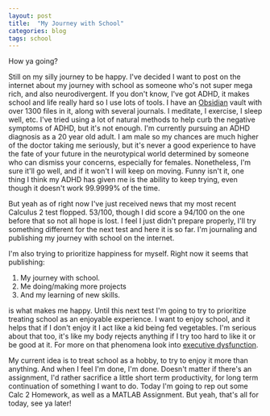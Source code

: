 ```yaml
---
layout: post
title:  "My Journey with School"
categories: blog 
tags: school
---
```

How ya going?

Still on my silly journey to be happy. I've decided I want to post on the internet about my journey with school as someone who's not super mega rich, and also neurodivergent. If you don't know, I've got ADHD, it makes school and life really hard so I use lots of tools. I have an [Obsidian](https://obsidian.md/) vault with over 1300 files in it, along with several journals. I meditate, I exercise, I sleep well, etc. I've tried using a lot of natural methods to help curb the negative symptoms of ADHD, but it's not enough. I'm currently pursuing an ADHD diagnosis as a 20 year old adult. I am male so my chances are much higher of the doctor taking me seriously, but it's never a good experience to have the fate of your future in the neurotypical world determined by someone who can dismiss your concerns, especially for females. Nonetheless, I'm sure it'll go well, and if it won't I will keep on moving. Funny isn't it, one thing I think my ADHD has given me is the ability to keep trying, even though it doesn't work 99.9999% of the time.

But yeah as of right now I've just received news that my most recent Calculus 2 test flopped. 53/100, though I did score a 94/100 on the one before that so not all hope is lost. I feel I just didn't prepare properly, I'll try something different for the next test and here it is so far. I'm journaling and publishing my journey with school on the internet.

I'm also trying to prioritize happiness for myself. Right now it seems that publishing:

1. My journey with school.
2. Me doing/making more projects
3. And my learning of new skills.

is what makes me happy. Until this next test I'm going to try to prioritize treating school as an enjoyable experience. I want to enjoy school, and it helps that if I don't enjoy it I act like a kid being fed vegetables. I'm serious about that too, it's like my body rejects anything if I try too hard to like it or be good at it. For more on that phenomena look into [executive dysfunction](https://en.wikipedia.org/wiki/Executive_dysfunction).

My current idea is to treat school as a hobby, to try to enjoy it more than anything. And when I feel I'm done, I'm done. Doesn't matter if there's an assignment, I'd rather sacrifice a little short term productivity, for long term continuation of something I want to do. Today I'm going to rep out some Calc 2 Homework, as well as a MATLAB Assignment. But yeah, that's all for today, see ya later!